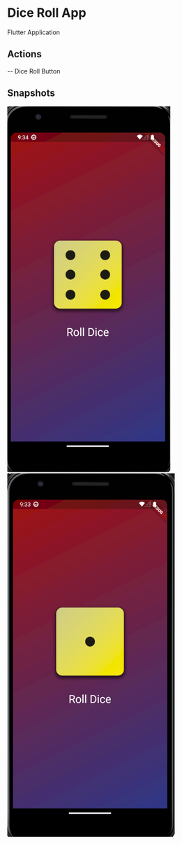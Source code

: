 # Dice Roll App
 Flutter Application
 ## Actions
 -- Dice Roll Button
 ## Snapshots
 ![image](https://github.com/krishna-kpa/Dice-Roll-App/blob/main/snapshots/ss1.png)
 ![image](https://github.com/krishna-kpa/Dice-Roll-App/blob/main/snapshots/ss2.png)
